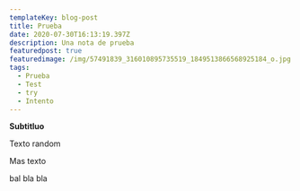 ```yaml
---
templateKey: blog-post
title: Prueba
date: 2020-07-30T16:13:19.397Z
description: Una nota de prueba
featuredpost: true
featuredimage: /img/57491839_316010895735519_1849513866568925184_o.jpg
tags:
  - Prueba
  - Test
  - try
  - Intento
---
```

**Subtitluo**

Texto random

Mas texto

bal bla bla